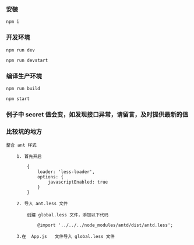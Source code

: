 ###  安装

    npm i

### 开发环境

    npm run dev

    npm run devstart

### 编译生产环境

    npm run build

    npm start

### 例子中 secret 值会变，如发现接口异常，请留言，及时提供最新的值


### 比较坑的地方

    整合 ant 样式

        1. 首先开启

            {
                loader: 'less-loader',
                options: {
                    javascriptEnabled: true
                }
            }

        2. 导入 ant.less 文件

            创建 global.less 文件，添加以下代码

                @import '../../../node_modules/antd/dist/antd.less';

        3.在  App.js   文件导入 global.less 文件
        